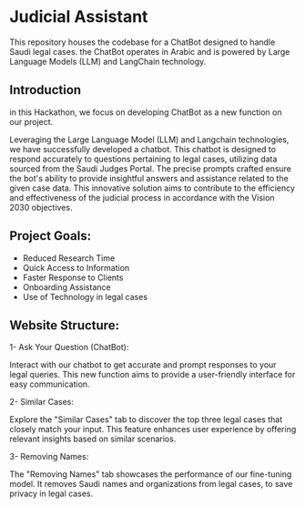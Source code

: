 # Judicial Assistant 

This repository houses the codebase for a ChatBot designed to handle Saudi legal cases. the ChatBot operates in Arabic and is powered by Large Language Models (LLM) and LangChain technology.

## Introduction 

in this Hackathon, we focus on developing ChatBot as a new function on our project.

Leveraging the Large Language Model (LLM) and Langchain technologies, we have successfully developed a chatbot. This chatbot is designed to respond accurately to questions pertaining to legal cases, utilizing data sourced from the Saudi Judges Portal. The precise prompts crafted ensure the bot's ability to provide insightful answers and assistance related to the given case data. This innovative solution aims to contribute to the efficiency and effectiveness of the judicial process in accordance with the Vision 2030 objectives.

## Project Goals:

- Reduced Research Time
- Quick Access to Information
- Faster Response to Clients
- Onboarding Assistance
- Use of Technology in legal cases

## Website Structure:

1- Ask Your Question (ChatBot): 

Interact with our chatbot to get accurate and prompt responses to your legal queries. This new function aims to provide a user-friendly interface for easy communication.

2- Similar Cases:

Explore the "Similar Cases" tab to discover the top three legal cases that closely match your input. This feature enhances user experience by offering relevant insights based on similar scenarios.

3- Removing Names:

The "Removing Names" tab showcases the performance of our fine-tuning model. It removes Saudi names and organizations from legal cases, to save privacy in legal cases. 


